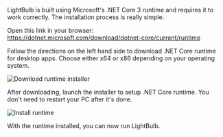 LightBulb is built using Microsoft's .NET Core 3 runtime and requires it to work correctly. The installation process is really simple.

Open this link in your browser: https://dotnet.microsoft.com/download/dotnet-core/current/runtime

Follow the directions on the left hand side to download .NET Core runtime for desktop apps. Choose either x64 or x86 depending on your operating system.

![Download runtime installer](https://i.imgur.com/d6RWP2q.png)

After downloading, launch the installer to setup .NET Core runtime. You don't need to restart your PC after it's done.

![Install runtime](https://i.imgur.com/jaXep2d.png)

With the runtime installed, you can now run LightBulb.